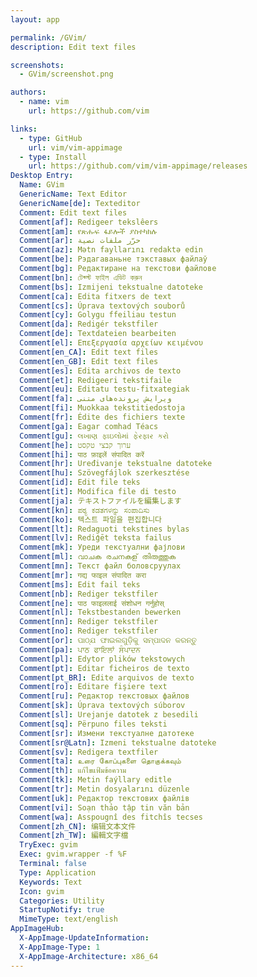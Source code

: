```yaml
---
layout: app

permalink: /GVim/
description: Edit text files

screenshots:
  - GVim/screenshot.png

authors:
  - name: vim
    url: https://github.com/vim

links:
  - type: GitHub
    url: vim/vim-appimage
  - type: Install
    url: https://github.com/vim/vim-appimage/releases
Desktop Entry:
  Name: GVim
  GenericName: Text Editor
  GenericName[de]: Texteditor
  Comment: Edit text files
  Comment[af]: Redigeer tekslêers
  Comment[am]: የጽሑፍ ፋይሎች ያስተካክሉ
  Comment[ar]: حرّر ملفات نصية
  Comment[az]: Mətn fayllarını redaktə edin
  Comment[be]: Рэдагаваньне тэкставых файлаў
  Comment[bg]: Редактиране на текстови файлове
  Comment[bn]: টেক্স্ট ফাইল এডিট করুন
  Comment[bs]: Izmijeni tekstualne datoteke
  Comment[ca]: Edita fitxers de text
  Comment[cs]: Úprava textových souborů
  Comment[cy]: Golygu ffeiliau testun
  Comment[da]: Redigér tekstfiler
  Comment[de]: Textdateien bearbeiten
  Comment[el]: Επεξεργασία αρχείων κειμένου
  Comment[en_CA]: Edit text files
  Comment[en_GB]: Edit text files
  Comment[es]: Edita archivos de texto
  Comment[et]: Redigeeri tekstifaile
  Comment[eu]: Editatu testu-fitxategiak
  Comment[fa]: ویرایش پرونده‌های متنی
  Comment[fi]: Muokkaa tekstitiedostoja
  Comment[fr]: Édite des fichiers texte
  Comment[ga]: Eagar comhad Téacs
  Comment[gu]: લખાણ ફાઇલોમાં ફેરફાર કરો
  Comment[he]: ערוך קבצי טקסט
  Comment[hi]: पाठ फ़ाइलें संपादित करें
  Comment[hr]: Uređivanje tekstualne datoteke
  Comment[hu]: Szövegfájlok szerkesztése
  Comment[id]: Edit file teks
  Comment[it]: Modifica file di testo
  Comment[ja]: テキストファイルを編集します
  Comment[kn]: ಪಠ್ಯ ಕಡತಗಳನ್ನು ಸಂಪಾದಿಸು
  Comment[ko]: 텍스트 파일을 편집합니다
  Comment[lt]: Redaguoti tekstines bylas
  Comment[lv]: Rediģēt teksta failus
  Comment[mk]: Уреди текстуални фајлови
  Comment[ml]: വാചക രചനകള് തിരുത്തുക
  Comment[mn]: Текст файл боловсруулах
  Comment[mr]: गद्य फाइल संपादित करा
  Comment[ms]: Edit fail teks
  Comment[nb]: Rediger tekstfiler
  Comment[ne]: पाठ फाइललाई संशोधन गर्नुहोस्
  Comment[nl]: Tekstbestanden bewerken
  Comment[nn]: Rediger tekstfiler
  Comment[no]: Rediger tekstfiler
  Comment[or]: ପାଠ୍ଯ ଫାଇଲଗୁଡ଼ିକୁ ସମ୍ପାଦନ କରନ୍ତୁ
  Comment[pa]: ਪਾਠ ਫਾਇਲਾਂ ਸੰਪਾਦਨ
  Comment[pl]: Edytor plików tekstowych
  Comment[pt]: Editar ficheiros de texto
  Comment[pt_BR]: Edite arquivos de texto
  Comment[ro]: Editare fişiere text
  Comment[ru]: Редактор текстовых файлов
  Comment[sk]: Úprava textových súborov
  Comment[sl]: Urejanje datotek z besedili
  Comment[sq]: Përpuno files teksti
  Comment[sr]: Измени текстуалне датотеке
  Comment[sr@Latn]: Izmeni tekstualne datoteke
  Comment[sv]: Redigera textfiler
  Comment[ta]: உரை கோப்புகளை தொகுக்கவும்
  Comment[th]: แก้ไขแฟ้มข้อความ
  Comment[tk]: Metin faýllary editle
  Comment[tr]: Metin dosyalarını düzenle
  Comment[uk]: Редактор текстових файлів
  Comment[vi]: Soạn thảo tập tin văn bản
  Comment[wa]: Asspougnî des fitchîs tecses
  Comment[zh_CN]: 编辑文本文件
  Comment[zh_TW]: 編輯文字檔
  TryExec: gvim
  Exec: gvim.wrapper -f %F
  Terminal: false
  Type: Application
  Keywords: Text
  Icon: gvim
  Categories: Utility
  StartupNotify: true
  MimeType: text/english
AppImageHub:
  X-AppImage-UpdateInformation: 
  X-AppImage-Type: 1
  X-AppImage-Architecture: x86_64
---
```

